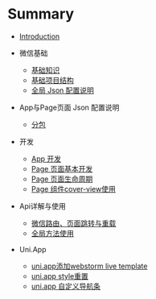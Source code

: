 # Summary

* [Introduction](README.md)

* 微信基础
    * [基础知识](0.wx-basic/0.basic.md)
    * [基础项目结构](0.wx-basic/1.structure.md)
    * [全局 Json 配置说明](0.wx-basic/2.json-config.md)
    
* App与Page页面 Json 配置说明
    * [分包](1.app-page-json/0.subpackages.md)
    
* 开发
    * [App 开发](2.dev/0.app.md)
    * [Page 页面基本开发](2.dev/1.page-basic.md)
    * [Page 页面生命周期](2.dev/2.page-life-cycel.md)
    * [Page 组件cover-view使用](2.dev/3.page-component-cover-view.md)
    
* Api详解与使用
    * [微信路由、页面跳转与重载](3.api/0.wx-route-page-jump.md)
    * [全局方法使用](3.api/99.global-method.md)
    
* Uni.App
    * [uni.app添加webstorm live template](uniApp/0.live-template.md)
    * [uni.app style重置](uniApp/1.css-reset.md)
    * [uni.app 自定义导航条](uniApp/2.custom-navigator.md)
